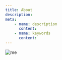```yaml
---
title: About
description:
meta:
    - name: description
      content:
    - name: keywords
      content:
---
```


![me](/assets/img/me.jpg)